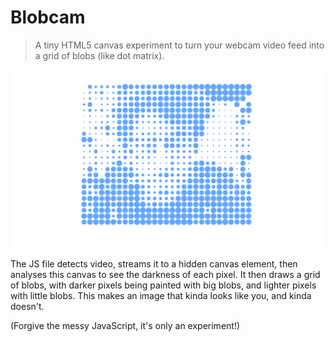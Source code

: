 # Blobcam

> A tiny HTML5 canvas experiment to turn your webcam video feed into a grid of blobs (like dot matrix).

![Blobcam Example](./example.png)

The JS file detects video, streams it to a hidden canvas element, then analyses this canvas to see the darkness of each pixel. It then draws a grid of blobs, with darker pixels being painted with big blobs, and lighter pixels with little blobs. This makes an image that kinda looks like you, and kinda doesn't.

(Forgive the messy JavaScript, it's only an experiment!)
